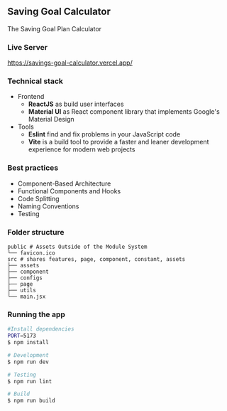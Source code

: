 

## Saving Goal Calculator

The Saving Goal Plan Calculator

### Live Server
https://savings-goal-calculator.vercel.app/

### Technical stack
-   Frontend
    -   **ReactJS** as build user interfaces
    -   **Material UI** as React component library that implements Google's Material Design
-   Tools
    -   **Eslint** find and fix problems in your JavaScript code
    -   **Vite** is a build tool to provide a faster and leaner development experience for modern web projects

### Best practices
- Component-Based Architecture
- Functional Components and Hooks
- Code Splitting
- Naming Conventions
- Testing

### Folder structure
```
public # Assets Outside of the Module System
└── favicon.ico
src # shares features, page, component, constant, assets
├── assets
├── component
├── configs
├── page
├── utils
└── main.jsx
```

### Running the app
```bash
#Install dependencies
PORT=5173
$ npm install

# Development
$ npm run dev

# Testing
$ npm run lint

# Build
$ npm run build
```